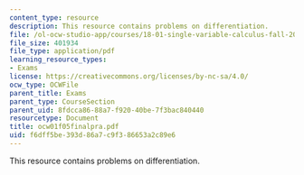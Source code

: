 ```yaml
---
content_type: resource
description: This resource contains problems on differentiation.
file: /ol-ocw-studio-app/courses/18-01-single-variable-calculus-fall-2005/f6dff5be393d86a7c9f386653a2c89e6_ocw01f05finalpra.pdf
file_size: 401934
file_type: application/pdf
learning_resource_types:
- Exams
license: https://creativecommons.org/licenses/by-nc-sa/4.0/
ocw_type: OCWFile
parent_title: Exams
parent_type: CourseSection
parent_uid: 8fdcca86-88a7-f920-40be-7f3bac840440
resourcetype: Document
title: ocw01f05finalpra.pdf
uid: f6dff5be-393d-86a7-c9f3-86653a2c89e6
---
```

This resource contains problems on differentiation.